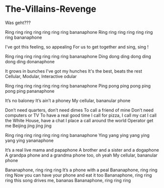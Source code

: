 The-Villains-Revenge
====================

Was geht???


Ring ring ring ring ring ring ring bananaphone 
Ring ring ring ring ring ring ring bananaphone

I've got this feeling, so appealing 
For us to get together and sing, sing !

Ring ring ring ring ring ring ring bananaphone 
Ding dong ding dong ding dong ding donanaphone

It grows in bunches 
I've got my hunches 
It's the best, beats the rest 
Cellular, Modular, Interactive odular

Ring ring ring ring ring ring ring bananaphone 
Ping pong ping pong ping pong ping pananaphone

It’s no baloney 
It’s ain’t a phoney 
My cellular, bananular phone

Don’t need quarters, don’t need dimes 
To call a friend of mine 
Don’t need computers or TV 
To have a real good time 
I call for pizza, I call my cat 
I call the White House, have a chat 
I place a call around the world 
Operator get me Beijing jing jing jing


Ring ring ring ring ring ring ring bananaphone 
Ying yang ying yang ying yang ying yananaphone

It’s a real live mama and papaphone 
A brother and a sister and a dogaphone 
A grandpa phone and a grandma phone too, oh yeah 
My cellular, bananular phone

Bananaphone, ring ring ring It’s a phone with a peal 
Bananaphone, ring ring ring Now you can have your phone and eat it too 
Bananaphone, ring ring ring this song drives me, bananas 
Bananaphone, ring ring ring
